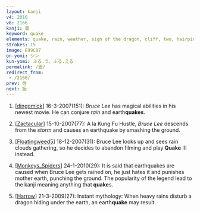 ```yaml
---
layout: kanji
v4: 2010
v6: 2166
kanji: 震
keyword: quake
elements: quake, rain, weather, sign of the dragon, cliff, two, hairpin, safety-pin
strokes: 15
image: E99C87
on-yomi: シン
kun-yomi: ふる.う、ふる.える
permalink: /震/
redirect_from:
 - /2166/
prev: 辱
next: 振
---
```


1) [<a href="http://kanji.koohii.com/profile/dingomick">dingomick</a>] 16-3-2007(151): <em>Bruce Lee</em> has magical abilities in his newest movie. He can conjure <em>rain</em> and earth<strong>quakes</strong>.

2) [<a href="http://kanji.koohii.com/profile/Zactacular">Zactacular</a>] 15-10-2007(77): A la Kung Fu Hustle, <em>Bruce Lee</em> descends from the <em>storm</em> and causes an earthquake by smashing the ground.

3) [<a href="http://kanji.koohii.com/profile/Floatingweed5">Floatingweed5</a>] 18-12-2007(31): Bruce Lee looks up and sees rain clouds gathering, so he decides to abandon filming and play<strong> Quake</strong> III instead.

4) [<a href="http://kanji.koohii.com/profile/Monkeys_Spiders">Monkeys_Spiders</a>] 24-1-2010(29): It is said that earthquakes are caused when Bruce Lee gets rained on, he just hates it and punishes mother earth, punching the ground. The popularity of the legend lead to the kanji meaning anything that<strong> quake</strong>s.

5) [<a href="http://kanji.koohii.com/profile/Harrow">Harrow</a>] 21-3-2009(27): Instant mythology: When heavy rains disturb a dragon hiding under the earth, an earth<strong>quake</strong> may result.

